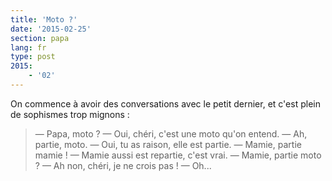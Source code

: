 ```yaml
---
title: 'Moto ?'
date: '2015-02-25'
section: papa
lang: fr
type: post
2015:
    - '02'
---
```


On commence à avoir des conversations avec le petit dernier, et c'est plein de sophismes trop mignons :

> — Papa, moto ?
> — Oui, chéri, c'est une moto qu'on entend.
> — Ah, partie, moto.
> — Oui, tu as raison, elle est partie.
> — Mamie, partie mamie !
> — Mamie aussi est repartie, c'est vrai.
> — Mamie, partie moto ?
> — Ah non, chéri, je ne crois pas !
> — Oh...

